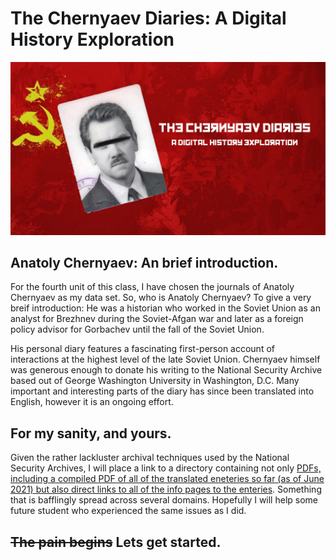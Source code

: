 # The Chernyaev Diaries: A Digital History Exploration
![banner](https://raw.githubusercontent.com/BSheskay/DH-Exploration-Exercise/gh-pages/banner2.png)
## Anatoly Chernyaev: An brief introduction.

For the fourth unit of this class, I have chosen the journals of Anatoly Chernyaev as my data set. So, who is Anatoly Chernyaev? To give a very breif introduction: He was a historian who worked in the Soviet Union as an analyst for Brezhnev during the Soviet-Afgan war and later as a foreign policy advisor for Gorbachev until the fall of the Soviet Union. 

His personal diary features a fascinating first-person account of interactions at the highest level of the late Soviet Union. Chernyaev himself was generous enough to donate his writing to the National Security Archive based out of George Washington University in Washington, D.C. Many important and interesting parts of the diary has since been translated into English, however it is an ongoing effort.

## For my sanity, and yours.

Given the rather lackluster archival techniques used by the National Security Archives, I will place a link to a directory containing not only [PDFs, including a compiled PDF of all of the translated eneteries so far (as of June 2021) but also direct links to all of the info pages to the enteries](https://github.com/BSheskay/DH-Exploration-Exercise/tree/archive). Something that is bafflingly spread across several domains. Hopefully I will help some future student who experienced the same issues as I did.

## ~~The pain begins~~ Lets get started.

